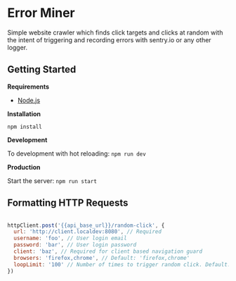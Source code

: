 # Error Miner

Simple website crawler which finds click targets and clicks at random with the intent of triggering and recording errors with sentry.io or any other logger.

## Getting Started

**Requirements**

- [Node.js](https://nodejs.org/en/)

**Installation**

`npm install`

**Development**

To development with hot reloading: `npm run dev`

**Production**

Start the server: `npm run start`

## Formatting HTTP Requests

```js

httpClient.post('{{api_base_url}}/random-click', {
  url: 'http://client.localdev:8080', // Required
  username: 'foo', // User login email
  password: 'bar', // User login password
  client: 'baz', // Required for client based navigation guard
  browsers: 'firefox,chrome', // Default: 'firefox,chrome'
  loopLimit: '100' // Number of times to trigger random click. Default: '10'
})

```
